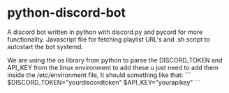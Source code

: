 # python-discord-bot
A discord bot written in python with discord.py and pycord for more functionality.
Javascript file for fetching playlist URL's and .sh script to autostart the bot systemd.

We are using the os library from python to parse the DISCORD_TOKEN and API_KEY from the linux environment 
to add these u just need to add them inside the /etc/environment file, It should something like that:
´´´
$DISCORD_TOKEN="yourdiscordtoken"
$API_KEY="yourapikey"
´´´
